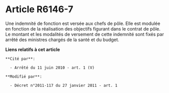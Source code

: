# Article R6146-7

Une indemnité de fonction est versée aux chefs de pôle. Elle est modulée en fonction de la réalisation des objectifs figurant
dans le contrat de pôle. Le montant et les modalités de versement de cette indemnité sont fixés par arrêté des ministres
chargés de la santé et du budget.

**Liens relatifs à cet article**

	**Cité par**:

	  - Arrêté du 11 juin 2010 - art. 1 (V)

	**Modifié par**:

	  - Décret n°2011-117 du 27 janvier 2011 - art. 1
